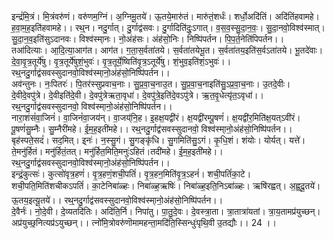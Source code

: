 

  
इन्द्रं॑मि॒त्रं। मि॒त्रंवरु॑णं। वरु॑णम॒ग्निं। अ॒ग्निमू॒तये॑। ऊ॒तये॒मारु॑तं। मारु॑तं॒शर्धः॑। शर्धो॒अदि॑तिं। अदि॑तिंहवामहे। ह॒वा॒म॒ह॒इति॑हवामहे।। रथ्॒न। नदु॒र्गात्। दु॒र्गाद्व॑सवः। दु॒र्गादिति॑दुः॒ऽगात्। व॒स॒व॒स्सु॒दा॒न॒वः॒। सु॒दा॒नवो॒विश्व॑स्मात्। सु॒दा॒न॒व॒इति॑सुऽदानवः। विश्व॑स्मा्नः। नो॒अंह॑सः। अंह॑सो॒निः। निष्पि॑पर्तन। पि॒प॒र्त॒नेति॑पिपर्तन।।  
तआ॑दित्याः। आ॒दि॒त्या॒आग॑त। आग॑त। ग॒ता॒स॒र्वता॑तये। स॒र्वता॑तयेभू॒त। स॒र्वता॑तय॒इति॑स॒र्वऽता॑तये। भू॒तदे॑वाः। दे॒वा॒वृ॒त्र॒तूर्ये॑षु। वृ॒त्र॒तूर्ये॑षुशं॒भुवः॑। वृ॒त्र॒तूर्ये॒ष्विति॑वृ॒त्र॒ऽतूर्ये॑षु। शं॒भुव॒इति॑शं॒ऽभुवः॑।। रथ्॒नदु॒र्गाद्व॑सवस्सुदानवो॒विश्व॑स्मा्नो॒अंह॑सो॒निष्पि॑पर्तन।।  
अव॑न्तुनः। नः॒पितरः॑। पि॒तर॑स्सुप्रवाच॒नाः। सु॒प्र॒वा॒च॒नाउ॒त। सु॒प्र॒वा॒च॒नाइति॑सु॒ऽप्र॒वा॒च॒नाः। उ॒तदे॒वीः। दे॒वीदे॒वपु॑त्रे। दे॒वीइति॑दे॒वी। दे॒वपु॑त्रेऋता॒वृधा॑। दे॒वपु॑त्रे॒इति॑दे॒वऽपु॑त्रे। ऋ॒त॒वृ॒धेत्यृ॑त॒ऽवृधा॑।। रथ्॒नदु॒र्गाद्व॑सवस्सुदानवो॒ विश्व॑स्मा्नो॒अंह॑सो॒निष्पि॑पर्तन।।  
नारा॒शंसं॑वा॒जिनं॑। वा॒जिनं॑वा॒जय॑न्। वा॒जय्॑नि॒ह। इ॒हक्ष॒यद्वी॑रं। क्ष॒यद्वी॑रम्पू॒षणं॑। क्ष॒यद्वी॑र॒मिति॑क्ष॒यत्ऽवी॑रं। पू॒षणं॑सु॒म्नैः। सु॒म्नैरी॑महे। ई॒म॒ह॒इती॑महे।। रथ्॒नदु॒र्गाद्व॑सवस्सुदानवो॒ विश्व॑स्मा्नो॒अंह॑सो॒निष्पि॑पर्तन।।  
बृह॑स्पते॒सदं॑। सद॒मित्। इ्नः॑। न॒स्सु॒गं। सु॒गङ्कृ॑धि। सु॒गमिति॑सु॒ऽगं। कृ॒धि॒शं। शंयोः। योर्यत्। यत्ते॑। ते॒मनु॑र्हितं। मनु॑र्हितं॒तत्। मनु॑र्हित॒मिति॒मनुः॑ऽहितं।तदी॑महे। ई॒म॒ह॒इती॑महे।। रथ्॒नदु॒र्गाद्व॑सवस्सुदानवो॒विश्व॑स्मा्नो॒अंह॑सो॒निष्पि॑पर्तन।।  
इन्द्रं॒कुत्सः॑। कुत्सो॑वृत्र॒हणं॑। वृ॒त्र॒हणं॒शची॒पतिं॑। वृ॒त्र॒हन॒मिति॑वृ॒त्र॒ऽहनं॑। शची॒पतिं॑का॒टे। शची॒पति॒मिति॑शचीकऽपतिं॑। का॒टेनिबा॑ळ्हः। निबा॑ळ्ह॒ऋषिः॑। निबा॑ळ्ह॒इति॒निऽबा॑ळ्हः। ऋषि॑रह्वत्। अ॒ह्व॒दू॒तये॑। ऊ॒तय॒इत्यू॒तये॑।। रथ्॒नदु॒र्गाद्व॑सवस्सुदानवो॒विश्व॑स्मा्नो॒अंह॑सो॒निष्पि॑पर्तन।।  
दे॒वैर्नः॑। नो॒दे॒वी। दे॒व्यतदि॑तिः। अदि॑ति॒र्नि। निपा॑तु। पा॒तु॒दे॒वः। दे॒वस्त्रा॒ता। त्रा॒तात्रा॑यतां। त्रा॒य॒तामप्र॑युच्छन्। अप्र॑युच्छ्॒नित्यप्र॑ऽयुच्छन्।। त्नो॑मि॒त्रोवरु॑णॊमामहन्ता॒मदि॑ति॒स्सिन्धुः॑पृथि॒वी उ॒तद्यौः।। 24 ।।  
